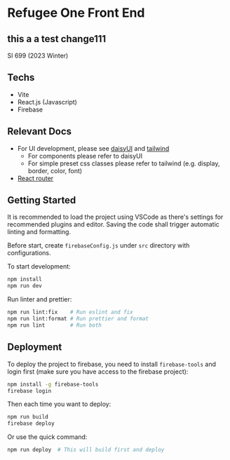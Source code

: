 # Refugee One Front End
## this a a test change111

SI 699 (2023 Winter)
## Techs
- Vite
- React.js (Javascript)
- Firebase

## Relevant Docs
- For UI development, please see [daisyUI](https://daisyui.com/components/) and [tailwind](https://tailwindcss.com/docs/installation)
  - For components please refer to daisyUI
  - For simple preset css classes please refer to tailwind (e.g. display, border, color, font)
- [React router](https://reactrouter.com/en/main/start/tutorial)

## Getting Started

It is recommended to load the project using VSCode as there's settings for recommended plugins and editor. Saving the code shall trigger automatic linting and formatting.

Before start, create `firebaseConfig.js` under `src` directory with configurations.

To start development:

```bash
npm install
npm run dev
```

Run linter and prettier:

```bash
npm run lint:fix    # Run eslint and fix
npm run lint:format # Run prettier and format
npm run lint        # Run both
```

## Deployment

To deploy the project to firebase, you need to install `firebase-tools` and login first (make sure you have access to the firebase project):

```bash
npm install -g firebase-tools
firebase login
```

Then each time you want to deploy:

```bash
npm run build
firebase deploy
```

Or use the quick command:

```bash
npm run deploy  # This will build first and deploy
```
